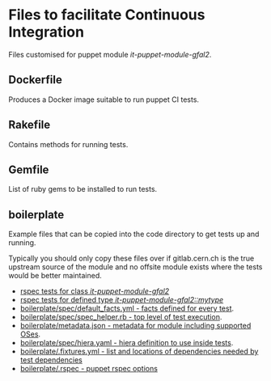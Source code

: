 # Files to facilitate Continuous Integration
Files customised for puppet module *it-puppet-module-gfal2*.


## Dockerfile
Produces a Docker image suitable to run puppet CI tests.

## Rakefile
Contains methods for running tests.

## Gemfile
List of ruby gems to be installed to run tests.

## boilerplate
Example files that can be copied into the code directory
to get tests up and running.

Typically you should only copy these files over if
gitlab.cern.ch is the true upstream source of the module
and no offsite module exists where the tests would
be better maintained.

* [rspec tests for class *it-puppet-module-gfal2*](boilerplate/spec/classes/init_spec.rb)
* [rspec tests for defined type  *it-puppet-module-gfal2::mytype*](boilerplate/spec/defines/mytype_spec.rb)
* [boilerplate/spec/default_facts.yml - facts defined for every test](boilerplate/spec/default_facts.yml).
* [boilerplate/spec/spec_helper.rb - top level of test execution](boilerplate/spec/spec_helper.rb).
* [boilerplate/metadata.json - metadata for module including supported OSes](boilerplate/metadata.json).
* [boilerplate/spec/hiera.yaml - hiera definition to use inside tests](boilerplate/spec/hiera.yaml).
* [boilerplate/.fixtures.yml - list and locations of dependencies needed by test dependencies](boilerplate/.fixtures.yml)
* [boilerplate/.rspec - puppet rspec options](boilerplate/.rspec)
